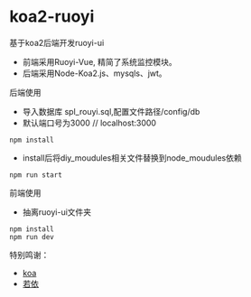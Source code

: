 # koa2-ruoyi

基于koa2后端开发ruoyi-ui

* 前端采用Ruoyi-Vue, 精简了系统监控模块。
* 后端采用Node-Koa2.js、mysqls、jwt。


后端使用

* 导入数据库 spl_rouyi.sql,配置文件路径/config/db
* 默认端口号为3000  // localhost:3000

```
npm install
```
* install后将diy_moudules相关文件替换到node_moudules依赖



```
npm run start
```

前端使用

* 抽离ruoyi-ui文件夹

```
npm install
npm run dev
```


特别鸣谢：

* [koa](https://koa.bootcss.com/)
* [若依](https://gitee.com/y_project)